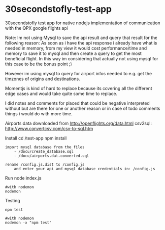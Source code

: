 # 30secondstofly-test-app

30secondstofly test app for native nodejs implementation of communication with the QPX google flights api

Note: Im not using Mysql to save the api result and query that result for the following reason: As soon as i have the api response i already have what is needed in memory, from my view it would cost performance/time and memory to save it to mysql and then create a query to get the most beneficial flight. In this way im considering that actually not using mysql for this case to be the bonus point ;)

However im using mysql to query for airport infos needed to e.g. get the timzones of origins and destinations.

Momentjs is kind of hard to replace because its covering all the different edge cases and would take quite some time to replace.

I did notes and comments for placed that could be negative interpreted without but are there for one or another reason or in case of todo comments things i would do with more time.

Airports data downloaded from http://openflights.org/data.html
csv2sql: http://www.convertcsv.com/csv-to-sql.htm

Install
	cd /test-app
	npm install

	import mysql database from the files
		- /docu/create_database.sql
		- /docu/airports.dat.converted.sql

	rename /config.js.dist to /config.js 
	 	and enter your api and mysql database credentials in: /config.js

Run
	node index.js

	#with nodemon
	nodemon

Testing

	npm test
	
	#with nodemon
	nodemon -x "npm test"
